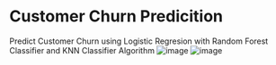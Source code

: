 # Customer Churn Predicition

Predict Customer Churn using Logistic Regresion with Random Forest Classifier and KNN Classifier Algorithm
![image](https://github.com/user-attachments/assets/b8754a70-caa3-4615-bce3-9a8310554bbd)
![image](https://github.com/user-attachments/assets/42241b3d-ad2e-46aa-8c9a-03ccb5ca98f1)

